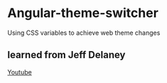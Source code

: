 # Angular-theme-switcher

Using CSS variables to achieve web theme changes

## learned from Jeff Delaney
[Youtube](https://www.youtube.com/watch?v=RVh6nngPuNw)

